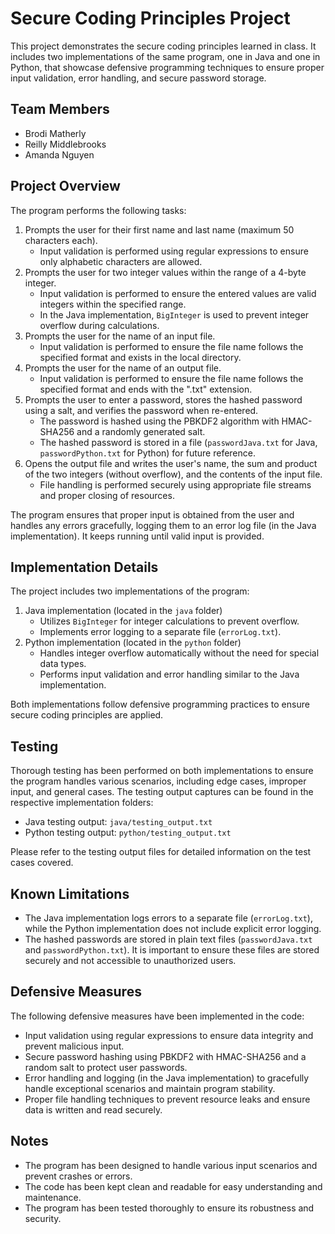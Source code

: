 # Secure Coding Principles Project

This project demonstrates the secure coding principles learned in class. It includes two implementations of the same program, one in Java and one in Python, that showcase defensive programming techniques to ensure proper input validation, error handling, and secure password storage.

## Team Members
- Brodi Matherly
- Reilly Middlebrooks
- Amanda Nguyen

## Project Overview
The program performs the following tasks:
1. Prompts the user for their first name and last name (maximum 50 characters each).
   - Input validation is performed using regular expressions to ensure only alphabetic characters are allowed.
2. Prompts the user for two integer values within the range of a 4-byte integer.
   - Input validation is performed to ensure the entered values are valid integers within the specified range.
   - In the Java implementation, `BigInteger` is used to prevent integer overflow during calculations.
3. Prompts the user for the name of an input file.
   - Input validation is performed to ensure the file name follows the specified format and exists in the local directory.
4. Prompts the user for the name of an output file.
   - Input validation is performed to ensure the file name follows the specified format and ends with the ".txt" extension.
5. Prompts the user to enter a password, stores the hashed password using a salt, and verifies the password when re-entered.
   - The password is hashed using the PBKDF2 algorithm with HMAC-SHA256 and a randomly generated salt.
   - The hashed password is stored in a file (`passwordJava.txt` for Java, `passwordPython.txt` for Python) for future reference.
6. Opens the output file and writes the user's name, the sum and product of the two integers (without overflow), and the contents of the input file.
   - File handling is performed securely using appropriate file streams and proper closing of resources.

The program ensures that proper input is obtained from the user and handles any errors gracefully, logging them to an error log file (in the Java implementation). It keeps running until valid input is provided.

## Implementation Details
The project includes two implementations of the program:
1. Java implementation (located in the `java` folder)
   - Utilizes `BigInteger` for integer calculations to prevent overflow.
   - Implements error logging to a separate file (`errorLog.txt`).
2. Python implementation (located in the `python` folder)
   - Handles integer overflow automatically without the need for special data types.
   - Performs input validation and error handling similar to the Java implementation.

Both implementations follow defensive programming practices to ensure secure coding principles are applied.

## Testing
Thorough testing has been performed on both implementations to ensure the program handles various scenarios, including edge cases, improper input, and general cases. The testing output captures can be found in the respective implementation folders:
- Java testing output: `java/testing_output.txt`
- Python testing output: `python/testing_output.txt`

Please refer to the testing output files for detailed information on the test cases covered.

## Known Limitations
- The Java implementation logs errors to a separate file (`errorLog.txt`), while the Python implementation does not include explicit error logging.
- The hashed passwords are stored in plain text files (`passwordJava.txt` and `passwordPython.txt`). It is important to ensure these files are stored securely and not accessible to unauthorized users.

## Defensive Measures
The following defensive measures have been implemented in the code:
- Input validation using regular expressions to ensure data integrity and prevent malicious input.
- Secure password hashing using PBKDF2 with HMAC-SHA256 and a random salt to protect user passwords.
- Error handling and logging (in the Java implementation) to gracefully handle exceptional scenarios and maintain program stability.
- Proper file handling techniques to prevent resource leaks and ensure data is written and read securely.

## Notes
- The program has been designed to handle various input scenarios and prevent crashes or errors.
- The code has been kept clean and readable for easy understanding and maintenance.
- The program has been tested thoroughly to ensure its robustness and security.

